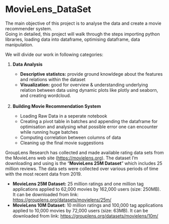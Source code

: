 # MovieLens_DataSet

The main objective of this project is to analyse the data and create a movie recommender system. <br>
Going in detailed, this project will walk through the steps importing python libraries, loading data into dataframe, optimising dataframe, data manipulation. <br>

We will divide our work in following categories:<br>
<ol> 
  <li> <strong>Data Analysis</strong></li>
    <ul>
      <li> <strong> Descriptive statistcs:</strong> provide ground knowldege about the features and relations within the dataset </li>
      <li> <strong> Visualization:</strong> good for overview & understanding underlying relation between data using dynamic plots like         plotly and seaborn, and creating wordcloud. </li> 
    </ul> <br>
  <li><strong>Building Movie Recommendation System</strong></li>
    <ul>
      <li>Loading Raw Data in a seperate notebook</li>
      <li>Creating a pivot table in batches and appending the dataframe for optimisation and analysing what possible error one can     
          encounter while running huge batches</li>
      <li>Computing correlation between columns of data</li>
      <li>Cleaning up the final movie suggestions</li>
    </ul>
</ol>

GroupLens Research has collected and made available rating data sets from the MovieLens web site (https://movielens.org). The dataset I’m downloading and using is the “**MovieLens 25M Dataset**” which includes 25 million reviews. The data sets were collected over various periods of time with the most recent data from 2019.<br>

* <strong>MovieLens 25M Dataset:</strong> 25 million ratings and one million tag applications applied to 62,000 movies by 162,000 users (size: 250MB). It can be downloaded from link: https://grouplens.org/datasets/movielens/25m/
* <strong>MovieLens 10M Dataset:</strong> 10 million ratings and 100,000 tag applications applied to 10,000 movies by 72,000 users (size: 63MB). It can be downloaded from link: https://grouplens.org/datasets/movielens/10m/

